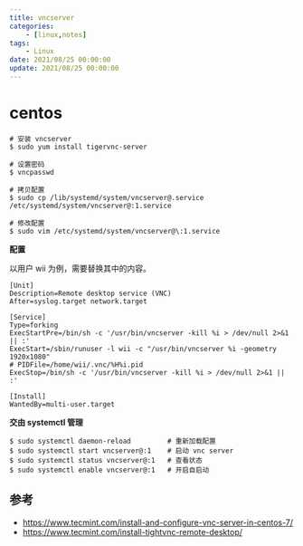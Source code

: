 ```yaml
---
title: vncserver
categories: 
	- [linux,notes]
tags:
	- Linux
date: 2021/08/25 00:00:00
update: 2021/08/25 00:00:00
---
```


# centos

```shell
# 安装 vncserver
$ sudo yum install tigervnc-server

# 设置密码
$ vncpasswd

# 拷贝配置
$ sudo cp /lib/systemd/system/vncserver@.service /etc/systemd/system/vncserver@:1.service

# 修改配置
$ sudo vim /etc/systemd/system/vncserver@\:1.service
```

**配置**

以用户 wii 为例，需要替换其中的内容。

```shell
[Unit]
Description=Remote desktop service (VNC)
After=syslog.target network.target

[Service]
Type=forking
ExecStartPre=/bin/sh -c '/usr/bin/vncserver -kill %i > /dev/null 2>&1 || :'
ExecStart=/sbin/runuser -l wii -c "/usr/bin/vncserver %i -geometry 1920x1080"
# PIDFile=/home/wii/.vnc/%H%i.pid
ExecStop=/bin/sh -c '/usr/bin/vncserver -kill %i > /dev/null 2>&1 || :'

[Install]
WantedBy=multi-user.target
```

**交由 systemctl 管理**

```shell
$ sudo systemctl daemon-reload         # 重新加载配置
$ sudo systemctl start vncserver@:1    # 启动 vnc server
$ sudo systemctl status vncserver@:1   # 查看状态
$ sudo systemctl enable vncserver@:1   # 开启自启动
```

## 参考

- https://www.tecmint.com/install-and-configure-vnc-server-in-centos-7/
- https://www.tecmint.com/install-tightvnc-remote-desktop/
